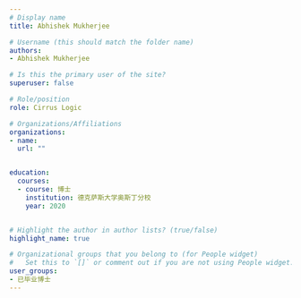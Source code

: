 ```yaml
---
# Display name
title: Abhishek Mukherjee

# Username (this should match the folder name)
authors:
- Abhishek Mukherjee

# Is this the primary user of the site?
superuser: false

# Role/position
role: Cirrus Logic

# Organizations/Affiliations
organizations:
- name: 
  url: ""


education:
  courses:
  - course: 博士
    institution: 德克萨斯大学奥斯丁分校
    year: 2020


# Highlight the author in author lists? (true/false)
highlight_name: true

# Organizational groups that you belong to (for People widget)
#   Set this to `[]` or comment out if you are not using People widget.
user_groups:
- 已毕业博士
---
```

